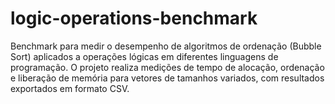 # logic-operations-benchmark
Benchmark para medir o desempenho de algoritmos de ordenação (Bubble Sort) aplicados a operações lógicas em diferentes linguagens de programação. O projeto realiza medições de tempo de alocação, ordenação e liberação de memória para vetores de tamanhos variados, com resultados exportados em formato CSV.
